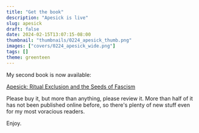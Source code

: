 ```yaml
---
title: "Get the book"
description: "Apesick is live"
slug: apesick
draft: false
date: 2024-02-15T13:07:15-08:00
thumbnail: "thumbnails/0224_apesick_thumb.png"
images: ["covers/0224_apesick_wide.png"]
tags: []
theme: greenteen
---
```


My second book is now available:

[Apesick: Ritual Exclusion and the Seeds of Fascism][amazon]

Please buy it, but more than anything, please review it. More than half of it has not been published online before, so there's plenty of new stuff even for my most voracious readers.

Enjoy.

[amazon]: https://www.amazon.com/dp/1737889412

